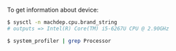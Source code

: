 To get information about device:

```bash
$ sysctl -n machdep.cpu.brand_string
# outputs => Intel(R) Core(TM) i5-6267U CPU @ 2.90GHz

$ system_profiler | grep Processor
```
